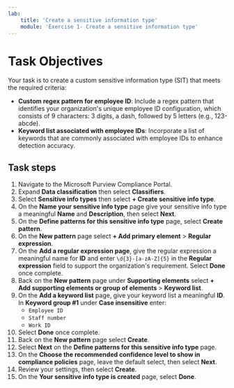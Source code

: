 ```yaml
---
lab:
    title: 'Create a sensitive information type'
    module: 'Exercise 1- Create a sensitive information type'
---
```


# Task Objectives

Your task is to create a custom sensitive information type (SIT) that meets the required criteria:

- **Custom regex pattern for employee ID**: Include a regex pattern that identifies your organization's unique employee ID configuration, which consists of 9 characters: 3 digits, a dash, followed by 5 letters (e.g., 123-abcde).
- **Keyword list associated with employee IDs**: Incorporate a list of keywords that are commonly associated with employee IDs to enhance detection accuracy.

## Task steps

1. Navigate to the Microsoft Purview Compliance Portal.
1. Expand **Data classification** then select **Classifiers**.
1. Select **Sensitive info types** then select **+ Create sensitive info type**.
1. On the **Name your sensitive info type** page give your sensitive info type a meaningful **Name** and **Description**, then select **Next**.
1. On the **Define patterns for this sensitive info type** page, select **Create pattern**.
1. On the **New pattern** page select **+ Add primary element** > **Regular expression**.
1. On the **Add a regular expression page**, give the regular expression a meaningful name for **ID** and enter `\d{3}-[a-zA-Z]{5}` in the **Regular expression** field to support the organization's requirement. Select **Done** once complete.
1. Back on the **New pattern** page under **Supporting elements** select **+ Add supporting elements or group of elements** > **Keyword list**.
1. On the **Add a keyword list** page, give your keyword list a meaningful **ID**. In **Keyword group #1** under **Case insensitive** enter:
   - `Employee ID`
   - `Staff number`
   - `Work ID`
1. Select **Done** once complete.
1. Back on the **New pattern** page select **Create**.
1. Select **Next** on the **Define patterns for this sensitive info type** page.
1. On the **Choose the recommended confidence level to show in compliance policies** page, leave the default select, then select **Next**.
1. Review your settings, then select **Create**.
1. On the **Your sensitive info type is created** page, select **Done**.
